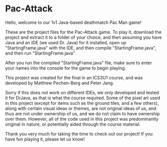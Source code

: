# Pac-Attack
Hello, welcome to our 1v1 Java-based deathmatch Pac Man game!

These are the project files for the Pac-Attack game. To play it, download the project and extract it to a folder of your choice, and then assuming you have Java and an IDE (we used Dr. Java) for it installed, open up "StartingFrame.java" with the IDE, and then compile "StartingFrame.java", and then run "StartingFrame.java".

After you run the compiled "StartingFrame.java" file, make sure to enter your names into the console for the game to begin playing.

This project was created for the final in an ICS3U1 course, and was developed by Matthew Pechen-Berg and Peter Jang.

Sorry if this does not work on different IDEs, we only developed and tested it for DrJava, as that is what the course required.
Some of the pixel art used in this project (except for items such as the ground tiles, and a few others), along with certain visual ideas or themes,
are not original ideas of us, and thus are not under ownership of us, and we do not claim to have ownership over them. However, all of the code used
in this project was predominantly original in nature, or potentially aided through the course material.

Thank you very much for taking the time to check out our project! If you have fun playing it, please let us know!
